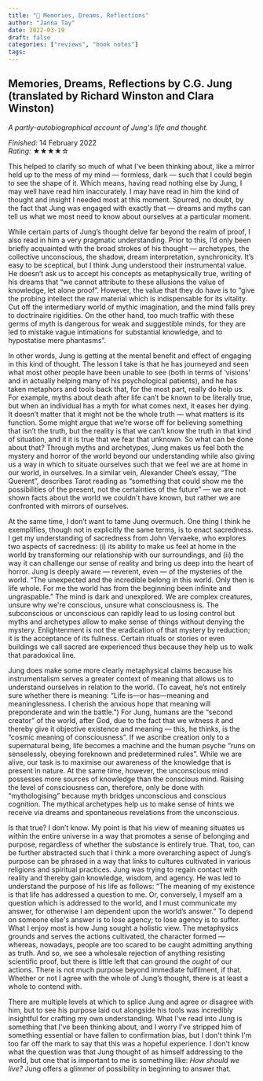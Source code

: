 ```yaml
---
title: "📕 Memories, Dreams, Reflections"
author: "Janna Tay"
date: 2022-03-19
draft: false
categories: ["reviews", "book notes"]
tags:
---
```

## Memories, Dreams, Reflections by C.G. Jung (translated by Richard Winston and Clara Winston)

*A partly-autobiographical account of Jung's life and thought.*

*Finished:* 14 February 2022  
*Rating:* ★★★★☆

This helped to clarify so much of what I've been thinking about, like a mirror held up to the mess of my mind — formless, dark — such that I could begin to see the shape of it. Which means, having read nothing else by Jung, I may well have read him inaccurately. I may have read in him the kind of thought and insight I needed most at this moment. Spurred, no doubt, by the fact that Jung was engaged with exactly that — dreams and myths can tell us what we most need to know about ourselves at a particular moment.

While certain parts of Jung’s thought delve far beyond the realm of proof, I also read in him a very pragmatic understanding. Prior to this, I’d only been briefly acquainted with the broad strokes of his thought — archetypes, the collective unconscious, the shadow, dream interpretation, synchronicity. It’s easy to be sceptical, but I think Jung understood their instrumental value. He doesn’t ask us to accept his concepts as metaphysically true, writing of his dreams that “we cannot attribute to these allusions the value of knowledge, let alone proof”. However, the value that they do have is to “give the probing intellect the raw material which is indispensable for its vitality. Cut off the intermediary world of mythic imagination, and the mind falls prey to doctrinaire rigidities. On the other hand, too much traffic with these germs of myth is dangerous for weak and suggestible minds, for they are led to mistake vague intimations for substantial knowledge, and to hypostatise mere phantasms”.

In other words, Jung is getting at the mental benefit and effect of engaging in this kind of thought. The lesson I take is that he has journeyed and seen what most other people have been unable to see (both in terms of ‘visions’ and in actually helping many of his psychological patients), and he has taken metaphors and tools back that, for the most part, really do help us. For example, myths about death after life can’t be known to be literally true, but when an individual has a myth for what comes next, it eases her dying. It doesn’t matter that it might not be the whole truth — what matters is its function. Some might argue that we’re worse off for believing something that isn’t the truth, but the reality is that we can’t know the truth in that kind of situation, and it it is true that we fear that unknown. So what can be done about that? Through myths and archetypes, Jung makes us feel both the mystery and horror of the world beyond our understanding while also giving us a way in which to situate ourselves such that we feel we are at home in our world, in ourselves. In a similar vein, Alexander Chee’s essay, “The Querent”, describes Tarot reading as “something that could show me the possibilities of the present, not the certainties of the future” — we are not shown facts about the world we couldn't have known, but rather we are confronted with mirrors of ourselves.

At the same time, I don’t want to tame Jung overmuch. One thing I think he exemplifies, though not in explicitly the same terms, is to enact sacredness. I get my understanding of sacredness from John Vervaeke, who explores two aspects of sacredness: (i) its ability to make us feel at home in the world by transforming our relationship with our surroundings, and (ii) the way it can challenge our sense of reality and bring us deep into the heart of horror. Jung is deeply aware — reverent, even — of the mysteries of the world. “The unexpected and the incredible belong in this world. Only then is life whole. For me the world has from the beginning been infinite and ungraspable.” The mind is dark and unexplored. We are complex creatures, unsure why we're conscious, unsure what consciousness is. The subconscious or unconscious can rapidly lead to us losing control but myths and archetypes allow to make sense of things without denying the mystery. Enlightenment is not the eradication of that mystery by reduction; it is the acceptance of its fullness. Certain rituals or stories or even buildings we call sacred are experienced thus because they help us to walk that paradoxical line.

Jung does make some more clearly metaphysical claims because his instrumentalism serves a greater context of meaning that allows us to understand ourselves in relation to the world. (To caveat, he’s not entirely sure whether there is meaning: “Life is—or has—meaning and meaninglessness. I cherish the anxious hope that meaning will preponderate and win the battle.”) For Jung, humans are the “second creator” of the world, after God, due to the fact that we witness it and thereby give it objective existence and meaning — this, he thinks, is the “cosmic meaning of consciousness”. If we ascribe creation only to a supernatural being, life becomes a machine and the human psyche “runs on senselessly, obeying foreknown and predetermined rules”. While we are alive, our task is to maximise our awareness of the knowledge that is present in nature. At the same time, however, the unconscious mind possesses more sources of knowledge than the conscious mind. Raising the level of consciousness can, therefore, only be done with “mythologising” because myth bridges unconscious and conscious cognition. The mythical archetypes help us to make sense of hints we receive via dreams and spontaneous revelations from the unconscious.

Is that true? I don’t know. My point is that his view of meaning situates us within the entire universe in a way that promotes a sense of belonging and purpose, regardless of whether the substance is entirely true. That, too, can be further abstracted such that I think a more overarching aspect of Jung’s purpose can be phrased in a way that links to cultures cultivated in various religions and spiritual practices. Jung was trying to regain contact with reality and thereby gain knowledge, wisdom, and agency. He was led to understand the purpose of his life as follows: “The meaning of my existence is that life has addressed a question to me. Or, conversely, I myself am a question which is addressed to the world, and I must communicate my answer, for otherwise I am dependent upon the world’s answer.” To depend on someone else's answer is to lose agency; to lose agency is to suffer. What I enjoy most is how Jung sought a holistic view. The metaphysics grounds and serves the actions cultivated, the character formed — whereas, nowadays, people are too scared to be caught admitting anything as truth. And so, we see a wholesale rejection of anything resisting scientific proof, but there is little left that can ground the *ought* of our actions. There is not much purpose beyond immediate fulfilment, if that. Whether or not I agree with the whole of Jung’s thought, there is at least a whole to contend with.

There are multiple levels at which to splice Jung and agree or disagree with him, but to see his purpose laid out alongside his tools was incredibly insightful for crafting my own understanding. What I've read into Jung is something that I've been thinking about, and I worry I've stripped him of something essential or have fallen to confirmation bias, but I don't think I'm too far off the mark to say that this was a hopeful experience. I don't know what the question was that Jung thought of as himself addressing to the world, but one that is important to me is something like: *How should we live?* Jung offers a glimmer of possibility in beginning to answer that.
